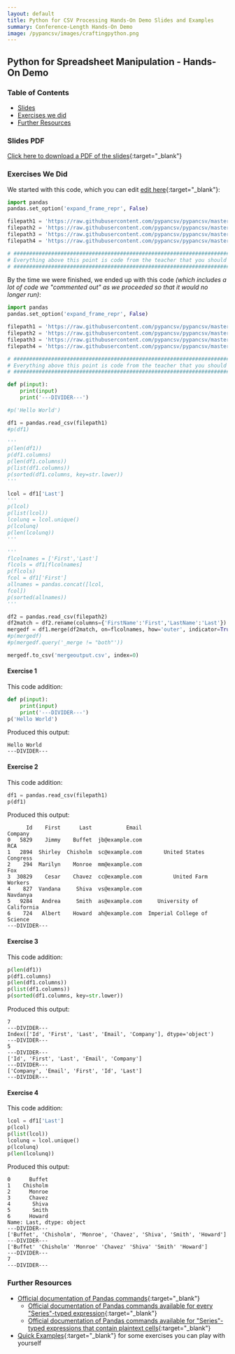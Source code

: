 ```yaml
---
layout: default
title: Python for CSV Processing Hands-On Demo Slides and Examples
summary: Conference-Length Hands-On Demo
image: /pypancsv/images/craftingpython.png
---
```


## Python for Spreadsheet Manipulation - Hands-On Demo

### Table of Contents

* [Slides](#slides-pdf)
* [Exercises we did](#exercises-we-did)
* [Further Resources](#further-resources)

### Slides PDF

[Click here to download a PDF of the slides](Demo201901.pdf){:target="_blank"}

### Exercises We Did

We started with this code, which you can edit [edit here](https://repl.it/@rplrpl/40-Minute-Semi-Hands-On-Starter-Code){:target="_blank"}:

```python
import pandas
pandas.set_option('expand_frame_repr', False)

filepath1 = 'https://raw.githubusercontent.com/pypancsv/pypancsv/master/docs/_data/sample1.csv'
filepath2 = 'https://raw.githubusercontent.com/pypancsv/pypancsv/master/docs/_data/sample2.csv'
filepath3 = 'https://raw.githubusercontent.com/pypancsv/pypancsv/master/docs/_data/sample3.csv'
filepath4 = 'https://raw.githubusercontent.com/pypancsv/pypancsv/master/docs/_data/sample4.csv'

# ################################################################################
# Everything above this point is code from the teacher that you should not delete.
# ################################################################################
```

By the time we were finished, we ended up with this code _(which includes a lot of code we "commented out" as we proceeded so that it would no longer run)_:
```python
import pandas
pandas.set_option('expand_frame_repr', False)

filepath1 = 'https://raw.githubusercontent.com/pypancsv/pypancsv/master/docs/_data/sample1.csv'
filepath2 = 'https://raw.githubusercontent.com/pypancsv/pypancsv/master/docs/_data/sample2.csv'
filepath3 = 'https://raw.githubusercontent.com/pypancsv/pypancsv/master/docs/_data/sample3.csv'
filepath4 = 'https://raw.githubusercontent.com/pypancsv/pypancsv/master/docs/_data/sample4.csv'

# ################################################################################
# Everything above this point is code from the teacher that you should not delete.
# ################################################################################

def p(input):
	print(input)
	print('---DIVIDER---')

#p('Hello World')

df1 = pandas.read_csv(filepath1)
#p(df1)

'''
p(len(df1))
p(df1.columns)
p(len(df1.columns))
p(list(df1.columns))
p(sorted(df1.columns, key=str.lower))
'''

lcol = df1['Last']
'''
p(lcol)
p(list(lcol))
lcolunq = lcol.unique()
p(lcolunq)
p(len(lcolunq))
'''

'''
flcolnames = ['First','Last']
flcols = df1[flcolnames]
p(flcols)
fcol = df1['First']
allnames = pandas.concat([lcol,
fcol])
p(sorted(allnames))
'''

df2 = pandas.read_csv(filepath2)
df2match = df2.rename(columns={'FirstName':'First','LastName':'Last'})
mergedf = df1.merge(df2match, on=flcolnames, how='outer', indicator=True)
#p(mergedf)
#p(mergedf.query('_merge != "both"'))

mergedf.to_csv('mergeoutput.csv', index=0)
```

#### Exercise 1

This code addition:

```python
def p(input):
	print(input)
	print('---DIVIDER---')
p('Hello World')
```

Produced this output:

```
Hello World
---DIVIDER---
```

#### Exercise 2

This code addition:

```python
df1 = pandas.read_csv(filepath1)
p(df1)
```

Produced this output:

```
      Id    First      Last           Email                      Company
0   5829    Jimmy    Buffet  jb@example.com                          RCA
1   2894  Shirley  Chisholm  sc@example.com       United States Congress
2    294  Marilyn    Monroe  mm@example.com                          Fox
3  30829    Cesar    Chavez  cc@example.com          United Farm Workers
4    827  Vandana     Shiva  vs@example.com                     Navdanya
5   9284   Andrea     Smith  as@example.com     University of California
6    724   Albert    Howard  ah@example.com  Imperial College of Science
---DIVIDER---
```

#### Exercise 3

This code addition:

```python
p(len(df1))
p(df1.columns)
p(len(df1.columns))
p(list(df1.columns))
p(sorted(df1.columns, key=str.lower))
```

Produced this output:

```
7
---DIVIDER---
Index(['Id', 'First', 'Last', 'Email', 'Company'], dtype='object')
---DIVIDER---
5
---DIVIDER---
['Id', 'First', 'Last', 'Email', 'Company']
---DIVIDER---
['Company', 'Email', 'First', 'Id', 'Last']
---DIVIDER---
```

#### Exercise 4

This code addition:

```python
lcol = df1['Last']
p(lcol)
p(list(lcol))
lcolunq = lcol.unique()
p(lcolunq)
p(len(lcolunq))
```


Produced this output:

```
0      Buffet
1    Chisholm
2      Monroe
3      Chavez
4       Shiva
5       Smith
6      Howard
Name: Last, dtype: object
---DIVIDER---
['Buffet', 'Chisholm', 'Monroe', 'Chavez', 'Shiva', 'Smith', 'Howard']
---DIVIDER---
['Buffet' 'Chisholm' 'Monroe' 'Chavez' 'Shiva' 'Smith' 'Howard']
---DIVIDER---
7
---DIVIDER---
```

### Further Resources

* [Official documentation of Pandas commands](https://pandas.pydata.org/pandas-docs/stable/api.html){:target="_blank"}
  * [Official documentation of Pandas commands available for every "Series"-typed expression](https://pandas.pydata.org/pandas-docs/stable/api.html#series){:target="_blank"}
  * [Official documentation of Pandas commands available for "Series"-typed expressions that contain plaintext cells](https://pandas.pydata.org/pandas-docs/stable/api.html#string-handling){:target="_blank"}
* [Quick Examples](/pypancsv/quickexamples){:target="_blank"} for some exercises you can play with yourself
